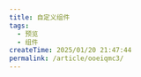 ```yaml
---
title: 自定义组件
tags:
  - 预览
  - 组件
createTime: 2025/01/20 21:47:44
permalink: /article/ooeiqmc3/
---
```


<CustomComponent />
